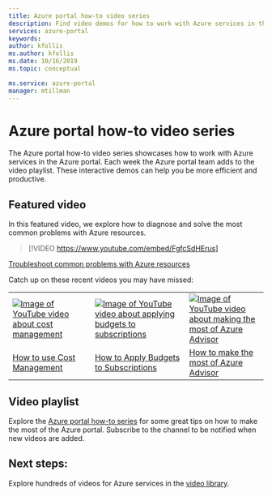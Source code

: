 ```yaml
---
title: Azure portal how-to video series
description: Find video demos for how to work with Azure services in the portal
services: azure-portal
keywords: 
author: kfollis
ms.author: kfollis
ms.date: 10/16/2019
ms.topic: conceptual

ms.service: azure-portal
manager: mtillman
---
```

# Azure portal how-to video series

The Azure portal how-to video series showcases how to work with Azure services in the Azure portal. Each week the Azure portal team adds to the video playlist. These interactive demos can help you be more efficient and productive.

## Featured video

In this featured video, we explore how to diagnose and solve the most common problems with Azure resources.

> [!VIDEO https://www.youtube.com/embed/FgfcSdHErus]

[Troubleshoot common problems with Azure resources](https://www.youtube.com/watch?v=FgfcSdHErus)

Catch up on these recent videos you may have missed:

|   |   |   |
| ------| ------ | ------ |
| [![Image of YouTube video about cost management](https://i.ytimg.com/vi/mfxysF-kTFA/hqdefault.jpg?sqp=-oaymwEZCPYBEIoBSFXyq4qpAwsIARUAAIhCGAFwAQ==&rs=AOn4CLDSzqNnsCYuKxe8kjbZFoM-FwB_vw)](http://www.youtube.com/watch?v=mfxysF-kTFA) | [![Image of YouTube video about applying budgets to subscriptions](https://i.ytimg.com/vi/UrkHiUx19Po/hqdefault.jpg?sqp=-oaymwEZCPYBEIoBSFXyq4qpAwsIARUAAIhCGAFwAQ==&rs=AOn4CLAymEmnvYBmUSIJ_I7BU30ipAcsNA)](http://www.youtube.com/watch?v=UrkHiUx19Po) | [![Image of YouTube video about making the most of Azure Advisor](https://i.ytimg.com/vi/ANz3cCiFsJw/hqdefault.jpg?sqp=-oaymwEZCPYBEIoBSFXyq4qpAwsIARUAAIhCGAFwAQ==&rs=AOn4CLA_2QjNx26-LIkEzo22KBUsB2zSAg)](http://www.youtube.com/watch?v=ANz3cCiFsJw) |
| [How to use Cost Management](https://www.youtube.com/watch?v=mfxysF-kTFA) | [How to Apply Budgets to Subscriptions](https://www.youtube.com/watch?v=UrkHiUx19Po) | [How to make the most of Azure Advisor](https://www.youtube.com/watch?v=ANz3cCiFsJw) |


## Video playlist

Explore the [Azure portal how-to series](https://www.youtube.com/playlist?list=PLLasX02E8BPBKgXP4oflOL29TtqTzwhxR) for some great tips on how to make the most of the Azure portal. Subscribe to the channel to be notified when new videos are added.

## Next steps:

Explore hundreds of videos for Azure services in the [video library](https://azure.microsoft.com/resources/videos/index/?tag=microsoft-azure-portal).
